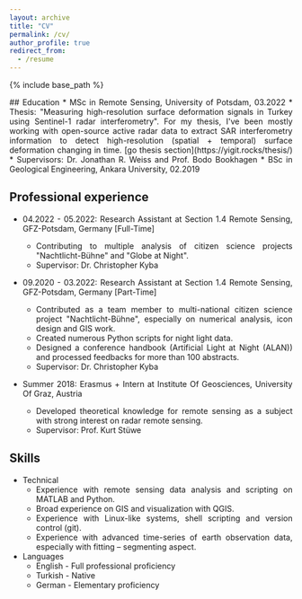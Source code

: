 ```yaml
---
layout: archive
title: "CV"
permalink: /cv/
author_profile: true
redirect_from:
  - /resume
---
```


{% include base_path %}
<div style="text-align: justify">
## Education
* MSc in Remote Sensing, University of Potsdam, 03.2022
  * Thesis: "Measuring high-resolution surface deformation signals in Turkey using Sentinel-1 radar interferometry". For my thesis, I've been mostly working with open-source active radar data to extract SAR interferometry information to detect high-resolution (spatial + temporal) surface deformation changing in time. [go thesis section](https://yigit.rocks/thesis/)
  * Supervisors: Dr. Jonathan R. Weiss and Prof. Bodo Bookhagen
* BSc in Geological Engineering, Ankara University, 02.2019

## Professional experience
* 04.2022 - 05.2022: Research Assistant at Section 1.4 Remote Sensing, GFZ-Potsdam, Germany [Full-Time]
  * Contributing to multiple analysis of citizen science projects "Nachtlicht-Bühne" and "Globe at Night".
  * Supervisor: Dr. Christopher Kyba

* 09.2020 - 03.2022: Research Assistant at Section 1.4 Remote Sensing, GFZ-Potsdam, Germany [Part-Time]
  * Contributed as a team member to multi-national citizen science project "Nachtlicht-Bühne", especially on numerical analysis, icon design and GIS work.
  * Created numerous Python scripts for night light data.
  * Designed a conference handbook (Artificial Light at Night (ALAN)) and processed feedbacks for more than 100 abstracts.
  * Supervisor: Dr. Christopher Kyba

* Summer 2018: Erasmus + Intern at Institute Of Geosciences, University Of Graz, Austria
  * Developed theoretical knowledge for remote sensing as a subject with strong interest on radar remote sensing.
  * Supervisor: Prof. Kurt Stüwe
  
## Skills
* Technical
  * Experience with remote sensing data analysis and scripting on MATLAB and Python.
  * Broad experience on GIS and visualization with QGIS.
  * Experience with Linux-like systems, shell scripting and version control (git).
  * Experience with advanced time-series of earth observation data, especially with fitting – segmenting aspect.
* Languages
  * English - Full professional proficiency
  * Turkish - Native
  * German - Elementary proficiency
</div>